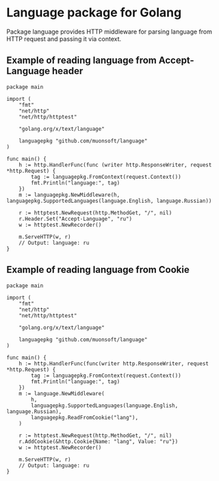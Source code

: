 # Language package for Golang

Package language provides HTTP middleware for parsing language from HTTP request and passing it via context.

## Example of reading language from Accept-Language header

```golang
package main

import (
    "fmt"
    "net/http"
    "net/http/httptest"
    
    "golang.org/x/text/language"
    
    languagepkg "github.com/muonsoft/language"
)

func main() {
    h := http.HandlerFunc(func (writer http.ResponseWriter, request *http.Request) {
        tag := languagepkg.FromContext(request.Context())
        fmt.Println("language:", tag)
    })
    m := languagepkg.NewMiddleware(h, languagepkg.SupportedLanguages(language.English, language.Russian))
    
    r := httptest.NewRequest(http.MethodGet, "/", nil)
    r.Header.Set("Accept-Language", "ru")
    w := httptest.NewRecorder()
    
    m.ServeHTTP(w, r)
    // Output: language: ru
}
```

## Example of reading language from Cookie

```golang
package main

import (
    "fmt"
    "net/http"
    "net/http/httptest"
    
    "golang.org/x/text/language"
    
    languagepkg "github.com/muonsoft/language"
)

func main() {
    h := http.HandlerFunc(func(writer http.ResponseWriter, request *http.Request) {
        tag := languagepkg.FromContext(request.Context())
        fmt.Println("language:", tag)
    })
    m := language.NewMiddleware(
        h,
        languagepkg.SupportedLanguages(language.English, language.Russian),
        languagepkg.ReadFromCookie("lang"),
    )
    
    r := httptest.NewRequest(http.MethodGet, "/", nil)
    r.AddCookie(&http.Cookie{Name: "lang", Value: "ru"})
    w := httptest.NewRecorder()
    
    m.ServeHTTP(w, r)
    // Output: language: ru
}
```
